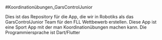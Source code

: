 #Koordinationübungen_GarsControlJunior

Dies ist das Repository für die App, die wir in Robotiks als das GarsControlJunior Team für den FLL Wettbewerb erstellen. Diese App ist eine Sport App mit der man Koordinationübungen machen kann. Die Programmiersprache ist Dart/Flutter
